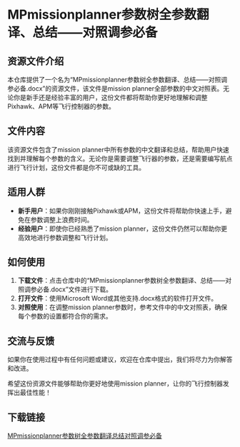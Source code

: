 # MPmissionplanner参数树全参数翻译、总结——对照调参必备

## 资源文件介绍

本仓库提供了一个名为“MPmissionplanner参数树全参数翻译、总结——对照调参必备.docx”的资源文件，该文件是mission planner全部参数的中文对照表。无论你是新手还是经验丰富的用户，这份文件都将帮助你更好地理解和调整Pixhawk、APM等飞行控制器的参数。

## 文件内容

该资源文件包含了mission planner中所有参数的中文翻译和总结，帮助用户快速找到并理解每个参数的含义。无论你是需要调整飞行器的参数，还是需要编写航点进行飞行计划，这份文件都是你不可或缺的工具。

## 适用人群

- **新手用户**：如果你刚刚接触Pixhawk或APM，这份文件将帮助你快速上手，避免在参数调整上浪费时间。
- **经验用户**：即使你已经熟悉了mission planner，这份文件仍然可以帮助你更高效地进行参数调整和飞行计划。

## 如何使用

1. **下载文件**：点击仓库中的“MPmissionplanner参数树全参数翻译、总结——对照调参必备.docx”文件进行下载。
2. **打开文件**：使用Microsoft Word或其他支持.docx格式的软件打开文件。
3. **对照使用**：在调整mission planner参数时，参考文件中的中文对照表，确保每个参数的设置都符合你的需求。

## 交流与反馈

如果你在使用过程中有任何问题或建议，欢迎在仓库中提出，我们将尽力为你解答和改进。

希望这份资源文件能够帮助你更好地使用mission planner，让你的飞行控制器发挥出最佳性能！

## 下载链接

[MPmissionplanner参数树全参数翻译总结对照调参必备](https://pan.quark.cn/s/2cdd1f015a50)